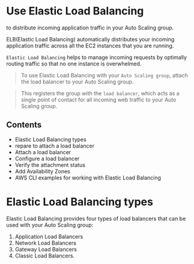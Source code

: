 # Use Elastic Load Balancing

to distribute incoming application traffic in your Auto Scaling group.

ELB(Elastic Load Balancing) automatically distributes your incoming application traffic across all the EC2 instances that you are running. 

`Elastic Load Balancing` helps to manage incoming requests by optimally routing traffic so that no one instance is overwhelmed.

> To use Elastic Load Balancing with your `Auto Scaling group`, attach the load balancer to your Auto Scaling group.

> This registers the group with the `load balancer`, which acts as a single point of contact for all incoming web traffic to your Auto Scaling group.

## Contents
- Elastic Load Balancing types
- repare to attach a load balancer
- Attach a load balancer
- Configure a load balancer
- Verify the attachment status
- Add Availability Zones
- AWS CLI examples for working with Elastic Load Balancing

# Elastic Load Balancing types

Elastic Load Balancing provides four types of load balancers that can be used with your Auto Scaling group: 
1. Application Load Balancers
2. Network Load Balancers
3. Gateway Load Balancers
4. Classic Load Balancers.